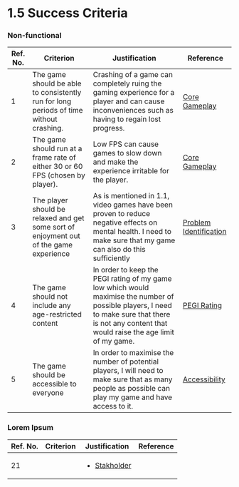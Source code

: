 # 1.5 Success Criteria

### Non-functional

| Ref. No. | Criterion                                                                              | Justification                                                                                                                                                                                     | Reference                                                                |
| -------- | -------------------------------------------------------------------------------------- | ------------------------------------------------------------------------------------------------------------------------------------------------------------------------------------------------- | ------------------------------------------------------------------------ |
| 1        | The game should be able to consistently run for long periods of time without crashing. | Crashing of a game can completely ruing the gaming experience for a player and can cause inconveniences such as having to regain lost progress.                                                   | [Core Gameplay](1.4a-features-of-the-proposed-solution.md#core-gameplay) |
| 2        | The game should run at a frame rate of either 30 or 60 FPS (chosen by player).         | Low FPS can cause games to slow down and make the experience irritable for the player.                                                                                                            | [Core Gameplay](1.4a-features-of-the-proposed-solution.md#core-gameplay) |
| 3        | The player should be relaxed and get some sort of enjoyment out of the game experience | As is mentioned in 1.1, video games have been proven to reduce negative effects on mental health. I need to make sure that my game can also do this sufficiently                                  | [Problem Identification](1.1-problem-identification.md)                  |
| 4        | The game should not include any age-restricted content                                 | In order to keep the PEGI rating of my game low which would maximise the number of possible players, I need to make sure that there is not any content that would raise the age limit of my game. | [PEGI Rating](1.2-stakeholders.md#pegi-rating)                           |
| 5        | The game should be accessible to everyone                                              | In order to maximise the number of potential players, I will need to make sure that as many people as possible can play my game and have access to it.                                            | [Accessibility](1.4a-features-of-the-proposed-solution.md#accessibility) |

### Lorem Ipsum

| Ref. No. | Criterion | Justification                                                  | Reference |
| -------- | --------- | -------------------------------------------------------------- | --------- |
| 21       |           | <ul><li><a href="1.2-stakeholders.md">Stakholder</a></li></ul> |           |
